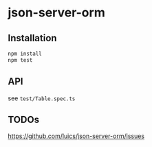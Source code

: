 # json-server-orm

## Installation

```bash
npm install
npm test
```

## API

see `test/Table.spec.ts`

## TODOs

https://github.com/luics/json-server-orm/issues